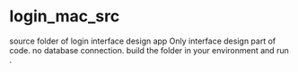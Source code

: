 # login_mac_src
source folder of login interface design app 
Only interface design part of code.
no database connection.
build the folder in your environment and run .
